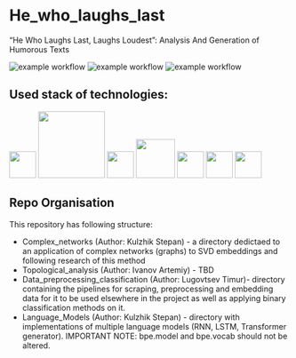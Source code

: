 # He_who_laughs_last
“He Who Laughs Last, Laughs Loudest”: Analysis And Generation of Humorous Texts

![example workflow](https://img.shields.io/badge/codestyle-happens-yellowgreen)
![example workflow](https://img.shields.io/badge/repo%20organization-dope-green)
![example workflow](https://img.shields.io/badge/maintenance-failing-red)

## Used stack of technologies:


<img src="https://upload.wikimedia.org/wikipedia/commons/thumb/2/22/Pandas_mark.svg/800px-Pandas_mark.svg.png" width="48"> <img src="https://selenium-python.com/wp-content/uploads/2017/11/cropped-logo-mini.png" width="120"> <img src="https://upload.wikimedia.org/wikipedia/commons/thumb/b/b2/SCIPY_2.svg/1200px-SCIPY_2.svg.png" width="48">
<img src="https://upload.wikimedia.org/wikipedia/commons/thumb/0/05/Scikit_learn_logo_small.svg/2560px-Scikit_learn_logo_small.svg.png" width="70">
<img src="https://upload.wikimedia.org/wikipedia/commons/thumb/1/10/PyTorch_logo_icon.svg/640px-PyTorch_logo_icon.svg.png" width="48">
<img src="https://seeklogo.com/images/S/seaborn-logo-244EB2DEC5-seeklogo.com.png" width="48">
<img src="https://res.cloudinary.com/practicaldev/image/fetch/s--G6tJrBaV--/c_limit%2Cf_auto%2Cfl_progressive%2Cq_auto%2Cw_880/https://dev-to-uploads.s3.amazonaws.com/i/4rz47l767g96lws0m73g.png" width="48">

## Repo Organisation
This repository has following structure: <br>
- Complex_networks (Author: Kulzhik Stepan) - a directory dedictaed to an application of complex networks (graphs) to SVD embeddings and following research of this method 
- Topological_analysis (Author: Ivanov Artemiy) - TBD
- Data_preprocessing_classification (Author: Lugovtsev Timur)- directory containing the pipelines for scraping, preprocessing and embedding data for it to be used elsewhere in the project as well as applying binary classification methods on it.
- Language_Models (Author: Kulzhik Stepan) - directory with implementations of multiple language models (RNN, LSTM, Transformer generator). IMPORTANT NOTE: bpe.model and bpe.vocab should not be altered.  
